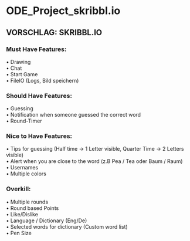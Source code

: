 # ODE_Project_skribbl.io

## VORSCHLAG: SKRIBBL.IO

### Must Have Features:<br>
•	Drawing<br>
•	Chat<br>
•	Start Game<br>
•	FileIO (Logs, Bild speichern)<br>
### Should Have Features:<br>
•	Guessing<br>
•	Notification when someone guessed the correct word<br>
•	Round-Timer<br>
### Nice to Have Features:<br>
•	Tips for guessing (Half time -> 1 Letter visible, Quarter Time -> 2 Letters visible)<br>
•	Alert when you are close to the word (z.B Pea / Tea oder Baum / Raum)<br>
•	Usernames<br>
•	Multiple colors<br>
### Overkill:<br>
•	Multiple rounds<br>
•	Round based Points<br>
•	Like/Dislike<br>
•	Language / Dictionary (Eng/De)<br>
•	Selected words for dictionary (Custom word list)<br> 
•	Pen Size<br>
